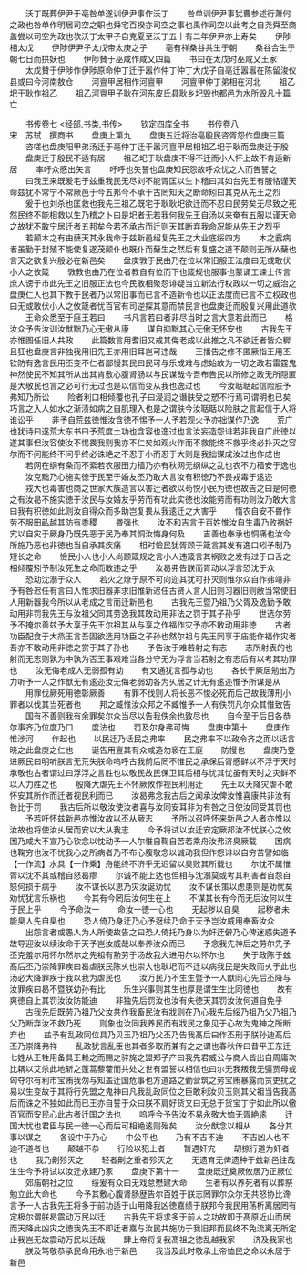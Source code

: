 <!-- { "loadSidebar": true } -->
　　沃丁既葬伊尹于亳咎单遂训伊尹事作沃丁
　　咎单训伊尹事犹曹参述行萧何之政也咎单作明居司空之职也舜宅百揆亦司空之事也禹作司空以此考之自尧舜至商盖尝以司空为政也欤沃丁太甲子自克夏至沃丁五十有二年伊尹亦上寿矣
　　伊陟相太戊
　　伊陟伊尹子太戊帝太庚之子
　　亳有祥桑谷共生于朝
　　桑谷合生于朝七日而拱妖也
　　伊陟賛于巫咸作咸乂四篇
　　书曰在太戊时巫咸乂王家
　　太戊賛于伊陟作伊陟原命仲丁迁于嚣作仲丁仲丁大戊子自亳迁嚣嚣在陈留浚仪县或曰今河南敖仓
　　河亶甲居相作河亶甲
　　河亶甲仲丁弟相在河北
　　祖乙圯于耿作祖乙
　　祖乙河亶甲子耿在河东皮氏县耿乡圯毁也都邑为水所毁凡十篇亡


　　书传卷七
<经部,书类,书传>
　　钦定四库全书
　　书传卷八　　　　　　　　宋　苏轼　撰商书
　　盘庚上第九
　　盘庚五迁将治亳殷民咨胥怨作盘庚三篇
　　咨嗟也盘庚阳甲弟汤迁于亳仲丁迁于嚣河亶甲居相祖乙圯于耿而盘庚迁于殷
　　盘庚迁于殷民不适有居
　　祖乙圯于耿盘庚不得不迁而小人怀上故不肯适新居
　　率吁众慼出矢言
　　吁呼也矢誓也盘庚知民怨故呼众忧之人而告誓之
　　曰我王来既爰宅于兹重我民无尽刘不能胥匡以生卜稽曰其如台先王有服恪谨天命兹犹不常宁不常厥邑于今五邦今不承于古罔知天之断命矧曰其克从先王之烈
　　爰于也刘杀也匡救也我先王祖乙既宅于耿耿圯欲迁而不忍曰民劳矣无尽致之死然民终不能相救以生乃稽之卜曰是圯者无若我何我先王自汤以来奄有五服以谨天命之故犹不敢宁居迁者五邦矣今若不承古而迁则天其断弃我命况能从先王之烈乎
　　若颠木之有由蘖天其永我命于兹新邑绍复先王之大业底绥四方
　　木之蠧病者虽勤于封殖不能使复遂茂颠仆也既仆而蘖生之然后有复盛之道不颠则无所从蘖也言天之欲复兴殷必在新邑矣
　　盘庚斆于民由乃在位以常旧服正法度曰无或敢伏小人之攸箴
　　斆教也由乃在位者教自有位而下也箴规也服事也蒙诵工谏士传言庶人谤于市此先王之旧服正法也今民敢相聚怨诽疑当立新法行权政以一切之威治之盘庚仁人也其下教于民者乃以常旧事而已言不造新令也以正法度而已言不立权政也曰无或敢伏小人之攸箴者忧百官有司逆探其意而禁民言也盘庚迁而殷复兴用此道欤
　　王命众悉至于庭王若曰
　　书凡言若曰者非尽当时之言大意若此而已
　　格汝众予告汝训汝猷黜乃心无傲从康
　　谋自抑黜其心无傲无怀安也
　　古我先王亦惟图任旧人共政
　　此篇数言用耆旧又戒其侮老成以此推之凡不欲迁者皆众穉且狂也盘庚言非独我用旧先王亦用旧耳岂可违哉
　　王播告之修不匿厥指王用丕钦防有逸言民用丕变不仁者鄙慢其民曰民可与乐成难与虑始故为一切之政若雷霆鬼神然使民不知其所从出其肯敷心腹肾肠以与民谋哉今吾布告民以所修之政无所隠匿是大敬民也言之必可行无过也是以信而变从我也逸过也
　　今汝聒聒起信险肤予弗知乃所讼
　　险者利口相倾覆也孔子曰浸润之谮肤受之愬不行焉可谓明也已矣巧言之入人如水之渐渍如病之自肌理入也是之谓肤今汝聒聒以险肤之言起信于人将谁讼乎
　　非予自荒兹徳惟汝含徳不惕予一人予若观火予亦拙谋作乃逸
　　荒广也犹诗曰遂荒大东书曰予荒度土功也含容也逸过也言汝妄造怨诽若非我自广此徳以遂其事但汝容使汝不惕畏我则我亦不仁矣如观火作而不救能终不救乎终必扑灭之容尔而不问能终不问乎终必诛絶之不忍于小而忍于大则是我拙谋成汝过也作成也
　　若网在纲有条而不紊若农服田力穑乃亦有秋网无纲纵之乱也农不力穑安于逸也
　　汝克黜乃心施实徳于民至于婚友丕乃敢大言汝有积徳乃不畏戎毒于逺迩
　　戎大也毒害也商之世家大族造言以害迁者欲以苟悦小民为徳也故告之曰是何徳之有汝曷不施实徳于汝民与汝婚友乎劳而有功此实徳也汝能劳而有功则汝乃敢大言曰我有积徳如此则汝自得众而多助岂复畏从我逺迁之大害乎
　　惰农自安不昬作劳不服田畆越其防有黍稷
　　昬强也
　　汝不和吉言于百姓惟汝自生毒乃败祸奸宄以自灾于厥身乃既先恶于民乃奉其恫汝悔身何及
　　吉善也奉承也恫痛也汝今所施乃恶也非徳也当自承其疾痛
　　相时憸民犹胥顾于箴言其发有逸口矧予制乃短长之命
　　憸民小人也小人尚顾箴规之言小人违箴言其祸败之发有过于口舌之相倾覆矧予制汝死生之命而敢违之乎
　　汝曷弗告朕而胥动以浮言恐沈于众
　　恐动沈溺于众人
　　若火之燎于原不可向迩其犹可扑灭则惟尔众自作弗靖非予有咎迟任有言曰人惟求旧器非求旧惟新迟任古贤人言人旧则习器旧则敝当常使旧人用新器我今所以从老成之言而迁新邑也
　　古我先王暨乃祖乃父胥及逸勤予敢动用非罚我先王与汝祖父同其劳逸我其敢动用非法之罚于其子孙乎
　　世选尔劳予不掩尔善兹予大享于先王尔祖其从与享之作福作灾予亦不敢动用非徳
　　古者功臣配食于大烝王言吾固欲选用功臣之子孙也然尔祖与先王同享于庙能作福作灾者吾亦不敢动用非徳之赏于其子孙也
　　予告汝于难若射之有志
　　志所射表的也射而无志则孰为中孰为否王事艰难当各分守无为浮言当若射之有志后有以考其功罪也
　　汝无侮老成人无弱孤有幼
　　有又通犹言孤与幼也
　　各长于厥居勉出乃力听予一人之作猷无有逺迩汝无侮老弱幼各为乆居之计无有逺迩惟予所谋是从
　　用罪伐厥死用徳彰厥善
　　有罪不伐则人将长恶不悛必死而后己故我薄刑小罪者以伐其当死者也
　　邦之臧惟汝众邦之不臧惟予一人有佚罚凡尔众其惟致告
　　国有不善则我有余罪矣尔众当尽以告我佚余也致尽也
　　自今至于后日各恭尔事齐乃位度乃口
　　度法也
　　罚及尔身弗可悔
　　盘庚中第十
　　盘庚作惟渉河
　　作起也
　　以民迁乃话民之弗率
　　民之弗率不以政令齐之而以话言晓之此盘庚之仁也
　　诞告用亶其有众咸造勿亵在王庭
　　防慢也
　　盘庚乃登进厥民曰明听朕言无荒失朕命呜呼古我前后罔不惟民之承保后胥慼鲜以不浮于天时承敬也古者谓过曰浮浮之言胜也以敬民故民保卫其后相与忧其忧虽有天时之灾鲜不以人力胜之也
　　殷降大虐先王不怀厥攸作视民利用迁
　　先王以天降灾虐不敢怀安其所作而迁者视民利而已
　　汝曷弗念我古后之闻承汝俾汝惟喜康共非汝有咎比于罚
　　我古后所以敬汝使汝者喜与汝同安耳非为有咎之日使汝同受其罚也
　　予若吁怀兹新邑亦惟汝故以丕从厥志
　　予所以召呼怀来新邑之人者亦惟以汝故也将使汝乆居而安以大从我志
　　今予将试以汝迁安定厥邦汝不忧朕心之攸困乃咸大不宣乃心钦念以忱动予一人尔惟自鞠自苦若乘舟汝弗济臭厥载
　　困病也鞠穷也汝不忧我心之所病者乃不布心腹敬念以诚动我但作怨诽以自穷苦譬如临【一作流】水具【一作乘】舟能终不济乎无迟留以臭败其所载也
　　尔忱不属惟胥以沈不其或稽自怒曷瘳
　　尔诚不能上达也但相与沈溺莫或考其利害者自怨自怒何损于病乎
　　汝不谋长以思乃灾汝诞劝忧
　　汝不谋长策以虑患则是劝忧矣劝忧犹言乐祸也
　　今其有今罔后汝何生在上
　　不谋其长有今而无后汝何以生于民上乎
　　今予命汝一
　　命汝一徳一心也
　　无起秽以自臭
　　起秽者未能臭人先自臭也
　　恐人倚乃身迂乃心予迓续乃命于天予岂汝威用奉畜汝众
　　出怨言者或愚人为人所使故告之曰恐人倚托乃身以为奸迂僻乃心俾迷惑失道予故导迎汝以续汝命于天予岂汝威哉以奉养汝众而已
　　予念我先神后之劳尔先予丕克羞尔用怀尔然尔之先祖有勲劳于汤故我大进用尔以怀尔也
　　失于政陈于兹髙后丕乃崇降罪疾曰曷虐朕民陈乆也崇大也耿圯而不迁以病我民是失政而乆于此也汤必大降罪疾于我以我为虐民也
　　汝万民乃不生生暨予一人猷同心先后丕降与汝罪疾曰曷不暨朕幼孙有比
　　乐生兴事则其生也厚是谓生生比同徳也
　　故有爽徳自上其罚汝汝防能迪
　　非独先后罚汝也汝有失徳天其罚汝汝何道自免乎
　　古我先后既劳乃祖乃父汝共作我畜民汝有戕则在乃心我先后绥乃祖乃父乃祖乃父乃断弃汝不救乃死
　　则象也汝同我养民而有戕民之象见于心故为鬼神之所断弃也
　　兹予有乱政同位具乃贝玉乃祖乃父丕乃告我髙后曰作丕刑于朕孙迪髙后丕乃崇降弗祥
　　乱政犹言乱臣也其者多取而兼有之之谓也春秋传曰昔平王东迁七姓从王牲用备具王赖之而赐之骍旄之盟郑子产曰我先君威公与商人皆出自周庸次比耦以艾杀此地斩之蓬蒿藜藿而共处之世有盟誓以相信也曰尔无我叛我无彊贾母或匃夺尔有利市宝贿我勿与知盖迁国危事也方道路之勤营筑之劳宝贿暴露而贪吏扰之易以生变故于其将行先盟之鬼神曰凡我乱政同位之臣敢利汝贝玉则其父祖当告我髙后而诛之不独如此而已王亦自誓于众曰朕不肩好货又曰无总于货宝丁宁如此所以儆百官而安民心此古者迁国之法也
　　呜呼今予告汝不易永敬大恤无胥絶逺
　　迁国大忧也君臣与民一徳一心而后可相絶逺则殆矣
　　汝分猷念以相从
　　各分其事以谋之
　　各设中于乃心
　　中公平也
　　乃有不吉不迪
　　不吉凶人也不迪不道者也
　　颠越不恭
　　行险以犯上者
　　暂遇奸宄
　　刧掠行道为奸者也
　　我乃劓殄灭之
　　轻者劓之重者殄灭之
　　无遗育无俾遗种于兹新邑往哉生生今予将试以汝迁永建乃家
　　盘庚下第十一
　　盘庚既迁奠厥攸居乃正厥位
　　郊庙朝社之位
　　绥爰有众曰无戏怠懋建大命
　　生者有以养死者有以葬祭勉立此大命也
　　今予其敷心腹肾肠歴告尔百姓于朕志罔罪尔众尔无共怒协比谗言予一人古我先王将多于前功适于山用降我凶徳嘉绩于朕邦今我民用荡析离居罔有定极尔谓朕曷震动万民以迁
　　古我先王将求多于前人之功故即于髙原近山而居而天降此凶灾之徳我先王不即迁者嘉与汝民共施功于我旧邦而民终不免流离无所定止我岂无故震动万民以迁哉
　　肆上帝将复我髙祖之徳乱越我家
　　济及我家也
　　朕及笃敬恭承民命用永地于新邑
　　我当及此时敬承上帝恤民之命以永居于新邑
